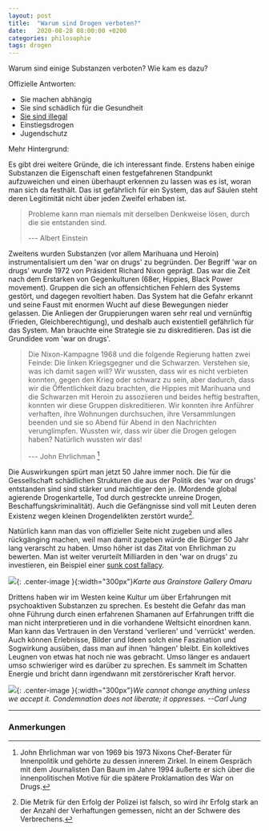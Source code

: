 ```yaml
---
layout: post
title:  "Warum sind Drogen verboten?"
date:   2020-08-28 08:00:00 +0200
categories: philosophie
tags: drogen
---
```


Warum sind einige Substanzen verboten? Wie kam es dazu?

Offizielle Antworten: 
- Sie machen abhängig
- Sie sind schädlich für die Gesundheit
- [Sie sind illegal](https://de.wikipedia.org/wiki/Marlene_Mortler#Umstrittene_Cannabis-Politik)
- Einstiegsdrogen
- Jugendschutz

Mehr Hintergrund:

Es gibt drei weitere Gründe, die ich interessant finde. Erstens haben einige Substanzen die Eigenschaft einen festgefahrenen Standpunkt aufzuweichen und einen überhaupt erkennen zu lassen was es ist, woran man sich da festhält. Das ist gefährlich für ein System, das auf Säulen steht deren Legitimität nicht über jeden Zweifel erhaben ist.

>Probleme kann man niemals mit derselben Denkweise lösen, durch die sie entstanden sind.
>
> --- Albert Einstein

Zweitens wurden Substanzen (vor allem Marihuana und Heroin) instrumentalisiert um den 'war on drugs' zu begründen. Der Begriff 'war on drugs' wurde 1972 von Präsident Richard Nixon geprägt. Das war die Zeit nach dem Erstarken von Gegenkulturen (68er, Hippies, Black Power movement). Gruppen die sich an offensichtichen Fehlern des Systems gestört, und dagegen revoltiert haben. Das System hat die Gefahr erkannt und seine Faust mit enormen Wucht auf diese Bewegungen nieder gelassen. Die Anliegen der Gruppierungen waren sehr real und vernünftig (Frieden, Gleichberechtigung), und deshalb auch existentiell gefährlich für das System. Man brauchte eine Strategie sie zu diskreditieren. Das ist die Grundidee vom 'war on drugs'.

> Die Nixon-Kampagne 1968 und die folgende Regierung hatten zwei Feinde: Die linken Kriegsgegner und die Schwarzen. Verstehen sie, was ich damit sagen will? Wir wussten, dass wir es nicht verbieten konnten, gegen den Krieg oder schwarz zu sein, aber dadurch, dass wir die Öffentlichkeit dazu brachten, die Hippies mit Marihuana und die Schwarzen mit Heroin zu assoziieren und beides heftig bestraften, konnten wir diese Gruppen diskreditieren. Wir konnten ihre Anführer verhaften, ihre Wohnungen durchsuchen, ihre Versammlungen beenden und sie so Abend für Abend in den Nachrichten verunglimpfen. Wussten wir, dass wir über die Drogen gelogen haben? Natürlich wussten wir das!
>
> --- John Ehrlichman [^1]

Die Auswirkungen spürt man jetzt 50 Jahre immer noch. Die für die Gessellschaft schädlichen Strukturen die aus der Politik des 'war on drugs' entstanden sind sind stärker und mächtiger den je. (Mordende global agierende Drogenkartelle, Tod durch gestreckte unreine Drogen, Beschaffungskriminalität). Auch die Gefängnisse sind voll mit Leuten deren Existenz wegen kleinen Drogendelikten zerstört wurde[^2].

Natürlich kann man das von offizieller Seite nicht zugeben und alles rückgänging machen, weil man damit zugeben würde die Bürger 50 Jahr lang verarscht zu haben. Umso höher ist das Zitat von Ehrlichman zu bewerten. Man ist weiter verurteilt Milliarden in den 'war on drugs' zu investieren, ein Beispiel einer [sunk cost fallacy](https://en.wikipedia.org/wiki/Sunk_cost).

![]({{'/assets/images/bamboozle.jpg'}}){: .center-image }{:width="300px"}*Karte aus Grainstore Gallery Omaru*

Drittens haben wir im Westen keine Kultur um über Erfahrungen mit psychoaktiven Substanzen zu sprechen. Es besteht die Gefahr das man ohne Führung durch einen erfahrenen Shamanen auf Erfahrungen trifft die man nicht interpretieren und in die vorhandene Weltsicht einordnen kann. Man kann das Vertrauen in den Verstand 'verlieren' und 'verrückt' werden. Auch können Erlebnisse, Bilder und Ideen solch eine Faszination und Sogwirkung ausüben, dass man auf ihnen 'hängen' bleibt. 
Ein kollektives Leugnen von etwas hat noch nie was gebracht. Umso länger es andauert umso schwieriger wird es darüber zu sprechen. Es sammelt im Schatten Energie und bricht dann irgendwann mit zerstörerischer Kraft hervor.

![]({{'/assets/images/carljung.jpg'}}){: .center-image }{:width="300px"}*We cannot change anything unless we accept it. Condemnation does not liberate; it oppresses. --Carl Jung*


------------------------
### Anmerkungen


[^1]: John Ehrlichman war von 1969 bis 1973 Nixons Chef-Berater für Innenpolitik und gehörte zu dessen innerem Zirkel. In einem Gespräch mit dem Journalisten Dan Baum im Jahre 1994 äußerte er sich über die innenpolitischen Motive für die spätere Proklamation des War on Drugs.

[^2]: Die Metrik für den Erfolg der Polizei ist falsch, so wird ihr Erfolg stark an der Anzahl der Verhaftungen gemessen, nicht an der Schwere des Verbrechens.




